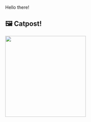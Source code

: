 Hello there!



## 🖼️ Catpost!

<sub>
    <img src="https://cdn2.thecatapi.com/images/cau.jpg" height="256">
</sub>

